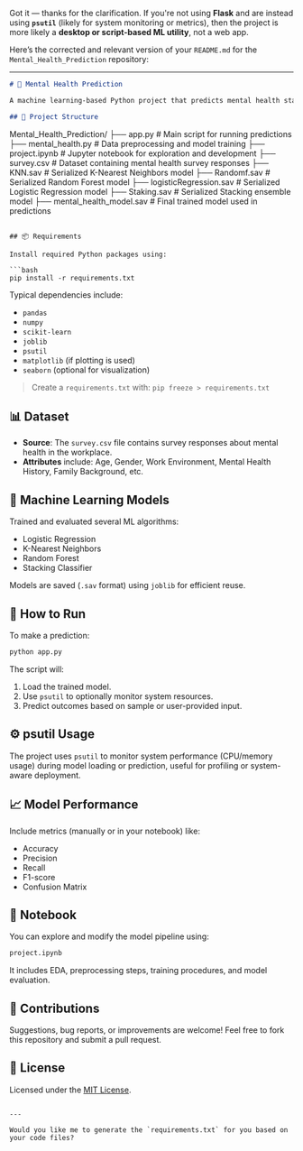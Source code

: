 Got it — thanks for the clarification. If you're not using **Flask** and are instead using **`psutil`** (likely for system monitoring or metrics), then the project is more likely a **desktop or script-based ML utility**, not a web app.

Here’s the corrected and relevant version of your `README.md` for the `Mental_Health_Prediction` repository:

---

```markdown
# 🧠 Mental Health Prediction

A machine learning-based Python project that predicts mental health status based on survey data. The project includes data preprocessing, model training, model serialization, and local deployment using Python scripts.

## 📂 Project Structure

```

Mental\_Health\_Prediction/
├── app.py                      # Main script for running predictions
├── mental\_health.py            # Data preprocessing and model training
├── project.ipynb               # Jupyter notebook for exploration and development
├── survey.csv                  # Dataset containing mental health survey responses
├── KNN.sav                     # Serialized K-Nearest Neighbors model
├── Randomf.sav                 # Serialized Random Forest model
├── logisticRegression.sav      # Serialized Logistic Regression model
├── Staking.sav                 # Serialized Stacking ensemble model
├── mental\_health\_model.sav     # Final trained model used in predictions

````

## 📦 Requirements

Install required Python packages using:

```bash
pip install -r requirements.txt
````

Typical dependencies include:

* `pandas`
* `numpy`
* `scikit-learn`
* `joblib`
* `psutil`
* `matplotlib` (if plotting is used)
* `seaborn` (optional for visualization)

> Create a `requirements.txt` with:
> `pip freeze > requirements.txt`

## 📊 Dataset

* **Source**: The `survey.csv` file contains survey responses about mental health in the workplace.
* **Attributes** include: Age, Gender, Work Environment, Mental Health History, Family Background, etc.

## 🧠 Machine Learning Models

Trained and evaluated several ML algorithms:

* Logistic Regression
* K-Nearest Neighbors
* Random Forest
* Stacking Classifier

Models are saved (`.sav` format) using `joblib` for efficient reuse.

## 🚀 How to Run

To make a prediction:

```bash
python app.py
```

The script will:

1. Load the trained model.
2. Use `psutil` to optionally monitor system resources.
3. Predict outcomes based on sample or user-provided input.

## ⚙️ psutil Usage

The project uses `psutil` to monitor system performance (CPU/memory usage) during model loading or prediction, useful for profiling or system-aware deployment.

## 📈 Model Performance

Include metrics (manually or in your notebook) like:

* Accuracy
* Precision
* Recall
* F1-score
* Confusion Matrix

## 🧪 Notebook

You can explore and modify the model pipeline using:

```bash
project.ipynb
```

It includes EDA, preprocessing steps, training procedures, and model evaluation.

## 🤝 Contributions

Suggestions, bug reports, or improvements are welcome! Feel free to fork this repository and submit a pull request.

## 📄 License

Licensed under the [MIT License](LICENSE).

```

---

Would you like me to generate the `requirements.txt` for you based on your code files?
```
